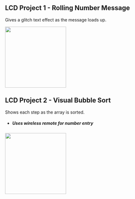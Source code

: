 ## LCD Project 1 - Rolling Number Message
Gives a glitch text effect as the message loads up.

<img src="/LCD/images/GMrSGy8%20-%20Imgur.gif?raw=true" width="200px">

## LCD Project 2 - Visual Bubble Sort
Shows each step as the array is sorted.

- ##### Uses wireless remote for number entry

<img src="/LCD/images/ezgif.com-resize.gif?raw=true" width="200px">
